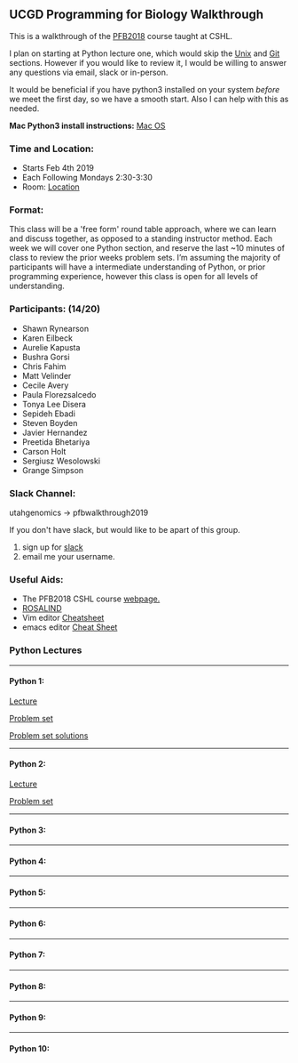 ## UCGD Programming for Biology Walkthrough

This is a walkthrough of the [PFB2018](https://github.com/prog4biol/pfb2018) course taught at CSHL.

I plan on starting at Python lecture one, which would skip the [Unix](https://github.com/prog4biol/pfb2018/blob/master/unix.md/#unix) and [Git](https://github.com/prog4biol/pfb2018/blob/master/unix.md/#git-for-beginners) sections.  However if you would like to review it, I would be willing to answer any questions via email, slack or in-person.

It would be beneficial if you have python3 installed on your system _before_ we meet the first day, so we have a smooth start. Also I can help with this as needed.

__Mac Python3 install instructions:__
[Mac OS](https://wsvincent.com/install-python3-mac/)

### Time and Location:
* Starts Feb 4th 2019
* Each Following Mondays 2:30-3:30
* Room: [Location](https://github.com/UCGD/PFB2019-Walkthrough/blob/master/MeetingLocation.pdf)

### Format:

This class will be a 'free form' round table approach, where we can learn and discuss together, as opposed to a standing instructor method.  Each week we will cover one Python section, and reserve the last ~10 minutes of class to review the prior weeks problem sets.  I’m assuming the majority of participants will have a intermediate understanding of Python, or prior programming experience, however this class is open for all levels of understanding.

### Participants: (14/20)

* Shawn Rynearson
* Karen Eilbeck
* Aurelie Kapusta
* Bushra Gorsi
* Chris Fahim
* Matt Velinder
* Cecile Avery
* Paula Florezsalcedo
* Tonya Lee Disera
* Sepideh Ebadi
* Steven Boyden
* Javier Hernandez
* Preetida Bhetariya
* Carson Holt
* Sergiusz Wesolowski
* Grange Simpson

### Slack Channel:
utahgenomics -> pfbwalkthrough2019

If you don't have slack, but would like to be apart of this group.
1. sign up for [slack](https://slack.com/)
2. email me your username.

### Useful Aids:
* The PFB2018 CSHL course [webpage.](http://programmingforbiology.org/)
* [ROSALIND](http://rosalind.info/problems/tree-view/)
* Vim editor [Cheatsheet](https://vim.rtorr.com/)
* emacs editor [Cheat Sheet](https://www.gnu.org/software/emacs/refcards/pdf/refcard.pdf)

### Python Lectures
___

#### Python 1:
[Lecture](https://github.com/prog4biol/pfb2018/blob/master/pfb.md/#python-1)

[Problem set](https://github.com/prog4biol/pfb2018/blob/master/problemsets/Python_01_problemset.md)

[Problem set solutions](https://github.com/UCGD/PFB2019-Walkthrough/tree/master/ProblemSet1)

___

#### Python 2:
[Lecture](https://github.com/prog4biol/pfb2018/blob/master/pfb.md/#python-2)

[Problem set](https://github.com/prog4biol/pfb2018/blob/master/problemsets/Python_02_problemset.md)
___

#### Python 3:

___

#### Python 4:

___

#### Python 5:

___

#### Python 6:

___

#### Python 7:

___

#### Python 8:

___

#### Python 9:

___

#### Python 10:

